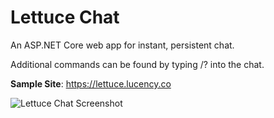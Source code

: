 # Lettuce Chat
An ASP.NET Core web app for instant, persistent chat.

Additional commands can be found by typing /? into the chat.

**Sample Site**: https://lettuce.lucency.co

![Lettuce Chat Screenshot](https://lucency.co/Images/Screenshots/LettuceChat2.png)
